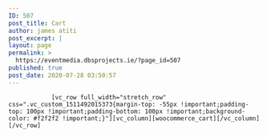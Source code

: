 ```yaml
---
ID: 507
post_title: Cart
author: james atiti
post_excerpt: |
layout: page
permalink: >
  https://eventmedia.dbsprojects.ie/?page_id=507
published: true
post_date: 2020-07-28 03:50:57
---
```


				[vc_row full_width="stretch_row" css=".vc_custom_1511492015373{margin-top: -55px !important;padding-top: 100px !important;padding-bottom: 100px !important;background-color: #f2f2f2 !important;}"][vc_column][woocommerce_cart][/vc_column][/vc_row]